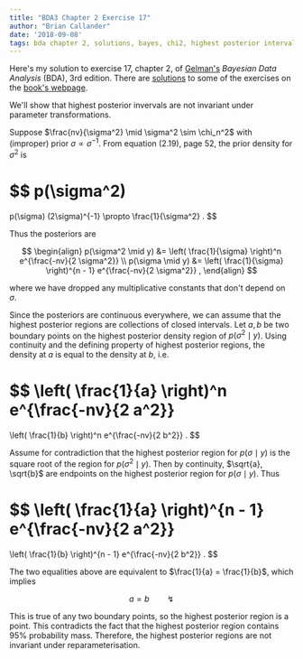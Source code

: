 ```yaml
---
title: "BDA3 Chapter 2 Exercise 17"
author: "Brian Callander"
date: '2018-09-08'
tags: bda chapter 2, solutions, bayes, chi2, highest posterior interval
---
```


Here's my solution to exercise 17, chapter 2, of [Gelman's](https://andrewgelman.com/) *Bayesian Data Analysis* (BDA), 3rd edition. There are [solutions](http://www.stat.columbia.edu/~gelman/book/solutions.pdf) to some of the exercises on the [book's webpage](http://www.stat.columbia.edu/~gelman/book/).

<!--more-->

<div style="display:none">
  $\DeclareMathOperator{\dbinomial}{binomial}
   \DeclareMathOperator{\dbern}{Bernoulli}
   \DeclareMathOperator{\dpois}{Poisson}
   \DeclareMathOperator{\dnorm}{normal}
   \DeclareMathOperator{\dcauchy}{Cauchy}
   \DeclareMathOperator{\dgamma}{gamma}
   \DeclareMathOperator{\invlogit}{invlogit}
   \DeclareMathOperator{\logit}{logit}
   \DeclareMathOperator{\dbeta}{beta}$
</div>

We'll show that highest posterior invervals are not invariant under parameter transformations.

Suppose $\frac{nv}{\sigma^2} \mid \sigma^2 \sim \chi_n^2$ with (improper) prior $\sigma \propto \sigma^{-1}$. From equation (2.19), page 52, the prior density for $\sigma^2$ is 

$$
p(\sigma^2) 
=
p(\sigma) (2\sigma)^{-1}
\propto
\frac{1}{\sigma^2}
.
$$

Thus the posteriors are

$$
\begin{align}
  p(\sigma^2 \mid y) 
  &=
  \left( \frac{1}{\sigma} \right)^n e^{\frac{-nv}{2 \sigma^2}}
  \\
  p(\sigma \mid y) 
  &=
  \left( \frac{1}{\sigma} \right)^{n - 1} e^{\frac{-nv}{2 \sigma^2}}
  ,
\end{align}
$$

where we have dropped any multiplicative constants that don't depend on $\sigma$.

Since the posteriors are continuous everywhere, we can assume that the highest posterior regions are collections of closed intervals. Let $a, b$ be two boundary points on the highest posterior density region of $p(\sigma^2 \mid y)$.  Using continuity and the defining property of highest posterior regions, the density at $a$ is equal to the density at $b$, i.e.

$$
\left( \frac{1}{a} \right)^n e^{\frac{-nv}{2 a^2}}
=
\left( \frac{1}{b} \right)^n e^{\frac{-nv}{2 b^2}}
.
$$

Assume for contradiction that the highest posterior region for $p(\sigma \mid y)$ is the square root of the region for $p(\sigma^2 \mid y)$.  Then by continuity, $\sqrt{a}, \sqrt{b}$ are endpoints on the highest posterior region for $p(\sigma \mid y)$. Thus

$$
\left( \frac{1}{a} \right)^{n - 1} e^{\frac{-nv}{2 a^2}}
=
\left( \frac{1}{b} \right)^{n - 1} e^{\frac{-nv}{2 b^2}}
.
$$


The two equalities above are equivalent to $\frac{1}{a} = \frac{1}{b}$, which implies

$$
a = b
\qquad
↯
$$

This is true of any two boundary points, so the highest posterior region is a point. This contradicts the fact that the highest posterior region contains 95% probability mass. Therefore, the highest posterior regions are not invariant under reparameterisation.